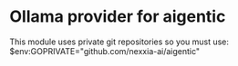 # Ollama provider for aigentic

This module uses private git repositories so you must use:
$env:GOPRIVATE="github.com/nexxia-ai/aigentic"